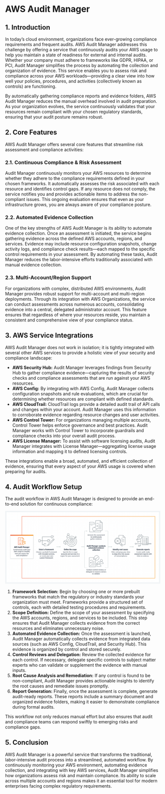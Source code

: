 # AWS Audit Manager

## 1. Introduction

In today’s cloud environment, organizations face ever-growing compliance requirements and frequent audits. AWS Audit Manager addresses this challenge by offering a service that continuously audits your AWS usage to help you maintain a state of readiness for external and internal audits. Whether your company must adhere to frameworks like GDPR, HIPAA, or PCI, Audit Manager simplifies the process by automating the collection and organization of evidence. This service enables you to assess risk and compliance across your AWS workloads—providing a clear view into how well your policies, procedures, and activities (collectively known as controls) are functioning.

By automatically gathering compliance reports and evidence folders, AWS Audit Manager reduces the manual overhead involved in audit preparation. As your organization evolves, the service continuously validates that your resources remain compliant with your chosen regulatory standards, ensuring that your audit posture remains robust.

## 2. Core Features

AWS Audit Manager offers several core features that streamline risk assessment and compliance activities:

### 2.1. Continuous Compliance & Risk Assessment

Audit Manager continuously monitors your AWS resources to determine whether they adhere to the compliance requirements defined in your chosen frameworks. It automatically assesses the risk associated with each resource and identifies control gaps. If any resource does not comply, the service notifies you and provides actionable items to address the non-compliant issues. This ongoing evaluation ensures that even as your infrastructure grows, you are always aware of your compliance posture.

### 2.2. Automated Evidence Collection

One of the key strengths of AWS Audit Manager is its ability to automate evidence collection. Once an assessment is initiated, the service begins gathering evidence across the defined AWS accounts, regions, and services. Evidence may include resource configuration snapshots, change activity logs, and compliance check results—each mapped to the specific control requirements in your assessment. By automating these tasks, Audit Manager reduces the labor-intensive efforts traditionally associated with manual evidence collection.

### 2.3. Multi-Account/Region Support

For organizations with complex, distributed AWS environments, Audit Manager provides robust support for multi-account and multi-region deployments. Through its integration with AWS Organizations, the service can conduct assessments across numerous accounts, consolidating evidence into a central, delegated administrator account. This feature ensures that regardless of where your resources reside, you maintain a consistent and comprehensive view of your compliance status.

## 3. AWS Service Integrations

AWS Audit Manager does not work in isolation; it is tightly integrated with several other AWS services to provide a holistic view of your security and compliance landscape:

- **AWS Security Hub:** Audit Manager leverages findings from Security Hub to gather compliance evidence—capturing the results of security checks and compliance assessments that are run against your AWS resources.
- **AWS Config:** By integrating with AWS Config, Audit Manager collects configuration snapshots and rule evaluations, which are crucial for determining whether resources are compliant with defined standards.
- **AWS CloudTrail:** CloudTrail logs provide a detailed audit trail of API calls and changes within your account. Audit Manager uses this information to corroborate evidence regarding resource changes and user activities.
- **AWS Control Tower:** For organizations managing multiple accounts, Control Tower helps enforce governance and best practices. Audit Manager works with Control Tower to incorporate guardrails and compliance checks into your overall audit process.
- **AWS License Manager:** To assist with software licensing audits, Audit Manager integrates with License Manager—aggregating license usage information and mapping it to defined licensing controls.

These integrations enable a broad, automated, and efficient collection of evidence, ensuring that every aspect of your AWS usage is covered when preparing for audits.

## 4. Audit Workflow Setup

The audit workflow in AWS Audit Manager is designed to provide an end-to-end solution for continuous compliance:

![AWS Audit Manager](../_assets/aws_audit_manager.png)

1. **Framework Selection:** Begin by choosing one or more prebuilt frameworks that match the regulatory or industry standards your organization must meet. Frameworks provide a structured set of controls, each with detailed testing procedures and requirements.
2. **Scope Definition:** Define the scope of your assessment by specifying the AWS accounts, regions, and services to be included. This step ensures that Audit Manager collects evidence from the correct resources and eliminates unnecessary noise.
3. **Automated Evidence Collection:** Once the assessment is launched, Audit Manager automatically collects evidence from integrated data sources (such as AWS Config, CloudTrail, and Security Hub). This evidence is organized by control and stored securely.
4. **Control Reviews and Delegation:** Review the collected evidence for each control. If necessary, delegate specific controls to subject matter experts who can validate or supplement the evidence with manual inputs.
5. **Root Cause Analysis and Remediation:** If any control is found to be non-compliant, Audit Manager provides actionable insights to identify the root causes and remediate issues promptly.
6. **Report Generation:** Finally, once the assessment is complete, generate audit-ready reports. These reports include a summary document and organized evidence folders, making it easier to demonstrate compliance during formal audits.

This workflow not only reduces manual effort but also ensures that audit and compliance teams can respond swiftly to emerging risks and compliance gaps.

## 5. Conclusion

AWS Audit Manager is a powerful service that transforms the traditional, labor-intensive audit process into a streamlined, automated workflow. By continuously monitoring your AWS environment, automating evidence collection, and integrating with key AWS services, Audit Manager simplifies how organizations assess risk and maintain compliance. Its ability to scale across multiple accounts and regions makes it an essential tool for modern enterprises facing complex regulatory requirements.